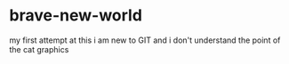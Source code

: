 # brave-new-world
my first attempt at this
i am new to GIT and i don't understand the point of the cat graphics

